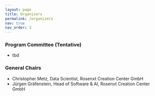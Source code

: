 ```yaml
---
layout: page
title: Organizers
permalink: /organizers
nav: true
nav_order: 3
---
```


### Program Committee (Tentative)

* tbd

### General Chairs
* Christopher Metz, Data Scientist, Rosenxt Creation Center GmbH
* Jürgen Gräfenstein, Head of Software & AI, Rosenxt Creation Center GmbH
